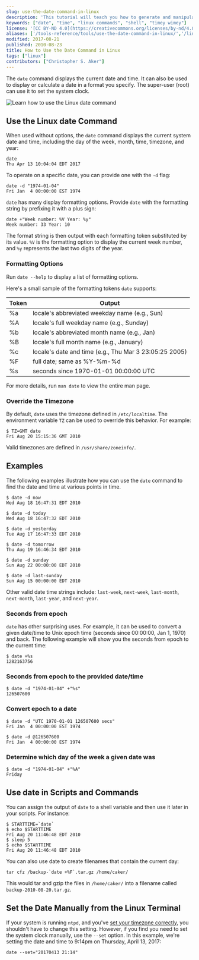 ```yaml
---
slug: use-the-date-command-in-linux
description: 'This tutorial will teach you how to generate and manipulate dates using the Linux date command including examples and help with formatting.'
keywords: ["date", "time", "linux commands", "shell", "timey wimey"]
license: '[CC BY-ND 4.0](https://creativecommons.org/licenses/by-nd/4.0)'
aliases: ['/tools-reference/tools/use-the-date-command-in-linux/','/linux-tools/common-commands/date/','/tools-reference/tools/linux-date-command/']
modified: 2017-08-21
published: 2010-08-23
title: How to Use the Date Command in Linux
tags: ["linux"]
contributors: ["Christopher S. Aker"]
---
```


The `date` command displays the current date and time. It can also be used to display or calculate a date in a format you specify. The super-user (root) can use it to set the system clock.

![Learn how to use the Linux date command](linux_date_command_smg.jpg)

## Use the Linux date Command

When used without options, the `date` command displays the current system date and time, including the day of the week, month, time, timezone, and year:

    date
    Thu Apr 13 10:04:04 EDT 2017

To operate on a specific date, you can provide one with the `-d` flag:

    date -d "1974-01-04"
    Fri Jan  4 00:00:00 EST 1974

`date` has many display formatting options. Provide `date` with the formatting string by prefixing it with a plus sign:

    date +"Week number: %V Year: %y"
    Week number: 33 Year: 10

The format string is then output with each formatting token substituted by its value. `%V` is the formatting option to display the current week number, and `%y` represents the last two digits of the year.

### Formatting Options

Run `date --help` to display a list of formatting options.

Here's a small sample of the formatting tokens `date` supports:

| Token | Output |
| ------| ------------|
| %a    | locale's abbreviated weekday name (e.g., Sun) |
| %A    | locale's full weekday name (e.g., Sunday) |
| %b    | locale's abbreviated month name (e.g., Jan) |
| %B    | locale's full month name (e.g., January) |
| %c    | locale's date and time (e.g., Thu Mar  3 23:05:25 2005) |
| %F    | full date; same as %Y-%m-%d |
| %s    | seconds since 1970-01-01 00:00:00 UTC |

For more details, run `man date` to view the entire man page.

### Override the Timezone

By default, `date` uses the timezone defined in `/etc/localtime`. The environment variable `TZ` can be used to override this behavior. For example:

    $ TZ=GMT date
    Fri Aug 20 15:15:36 GMT 2010

Valid timezones are defined in `/usr/share/zoneinfo/`.

## Examples

The following examples illustrate how you can use the `date` command to find the date and time at various points in time.

    $ date -d now
    Wed Aug 18 16:47:31 EDT 2010

    $ date -d today
    Wed Aug 18 16:47:32 EDT 2010

    $ date -d yesterday
    Tue Aug 17 16:47:33 EDT 2010

    $ date -d tomorrow
    Thu Aug 19 16:46:34 EDT 2010

    $ date -d sunday
    Sun Aug 22 00:00:00 EDT 2010

    $ date -d last-sunday
    Sun Aug 15 00:00:00 EDT 2010

Other valid date time strings include: `last-week`, `next-week`, `last-month`, `next-month`, `last-year`, and `next-year`.

### Seconds from epoch

`date` has other surprising uses. For example, it can be used to convert a given date/time to Unix epoch time (seconds since 00:00:00, Jan 1, 1970) and back. The following example will show you the seconds from epoch to the current time:

    $ date +%s
    1282163756

### Seconds from epoch to the provided date/time

    $ date -d "1974-01-04" +"%s"
    126507600

### Convert epoch to a date

    $ date -d "UTC 1970-01-01 126507600 secs"
    Fri Jan  4 00:00:00 EST 1974

    $ date -d @126507600
    Fri Jan  4 00:00:00 EST 1974

### Determine which day of the week a given date was

    $ date -d "1974-01-04" +"%A"
    Friday

## Use date in Scripts and Commands

You can assign the output of `date` to a shell variable and then use it later in your scripts. For instance:

    $ STARTTIME=`date`
    $ echo $STARTTIME
    Fri Aug 20 11:46:48 EDT 2010
    $ sleep 5
    $ echo $STARTTIME
    Fri Aug 20 11:46:48 EDT 2010

You can also use date to create filenames that contain the current day:

    tar cfz /backup-`date +%F`.tar.gz /home/caker/

This would tar and gzip the files in `/home/caker/` into a filename called `backup-2010-08-20.tar.gz`.

## Set the Date Manually from the Linux Terminal

If your system is running `ntpd`, and you've [set your timezone correctly](/docs/products/compute/compute-instances/guides/set-up-and-secure/#set-the-timezone), you shouldn't have to change this setting. However, if you find you need to set the system clock manually, use the `--set` option. In this example, we're setting the date and time to 9:14pm on Thursday, April 13, 2017:

    date --set="20170413 21:14"
